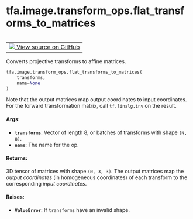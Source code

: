 <div itemscope itemtype="http://developers.google.com/ReferenceObject">
<meta itemprop="name" content="tfa.image.transform_ops.flat_transforms_to_matrices" />
<meta itemprop="path" content="Stable" />
</div>

# tfa.image.transform_ops.flat_transforms_to_matrices


<table class="tfo-notebook-buttons tfo-api" align="left">

<td>
  <a target="_blank" href="https://github.com/tensorflow/addons/tree/r0.6/tensorflow_addons/image/transform_ops.py#L132-L163">
    <img src="https://www.tensorflow.org/images/GitHub-Mark-32px.png" />
    View source on GitHub
  </a>
</td></table>



Converts projective transforms to affine matrices.

``` python
tfa.image.transform_ops.flat_transforms_to_matrices(
    transforms,
    name=None
)
```



<!-- Placeholder for "Used in" -->

Note that the output matrices map output coordinates to input coordinates.
For the forward transformation matrix, call `tf.linalg.inv` on the result.

#### Args:


* <b>`transforms`</b>: Vector of length 8, or batches of transforms with shape
  `(N, 8)`.
* <b>`name`</b>: The name for the op.


#### Returns:

3D tensor of matrices with shape `(N, 3, 3)`. The output matrices map the
  *output coordinates* (in homogeneous coordinates) of each transform to
  the corresponding *input coordinates*.



#### Raises:


* <b>`ValueError`</b>: If `transforms` have an invalid shape.